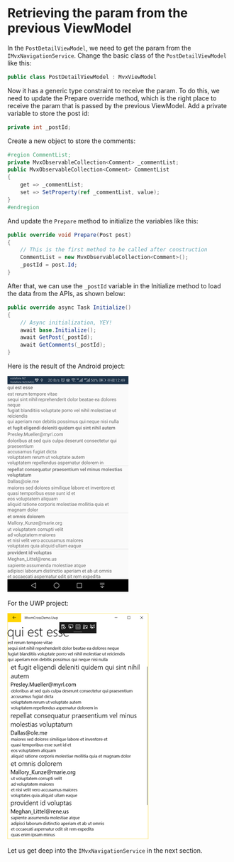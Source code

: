 # Retrieving the param from the previous ViewModel

In the `PostDetailViewModel`, we need to get the param from the `IMvxNavigationService`. Change the basic class of the `PostDetailViewModel` like this:

```csharp
public class PostDetailViewModel : MvxViewModel
```

Now it has a generic type constraint to receive the param. To do this, we need to update the Prepare override method, which is the right place to receive the param that is passed by the previous ViewModel. Add a private variable to store the post id:

```csharp
private int _postId;
```

Create a new object to store the comments:

```csharp
#region CommentList;
private MvxObservableCollection<Comment> _commentList;
public MvxObservableCollection<Comment> CommentList
{
    get => _commentList;
    set => SetProperty(ref _commentList, value);
}
#endregion
```

And update the `Prepare` method to initialize the variables like this:

```csharp
public override void Prepare(Post post)
{
    // This is the first method to be called after construction
    CommentList = new MvxObservableCollection<Comment>();
    _postId = post.Id;
}
```

After that, we can use the `_postId` variable in the Initialize method to load the data from the APIs, as shown below:

```csharp
public override async Task Initialize()
{
    // Async initialization, YEY!
    await base.Initialize();
    await GetPost(_postId);
    await GetComments(_postId);
}
```

Here is the result of the Android project:

![](../../.gitbook/assets/image%20%286%29.png)

For the UWP project:

![](../../.gitbook/assets/image%20%2838%29.png)

Let us get deep into the `IMvxNavigationService` in the next section.

